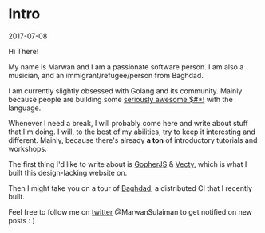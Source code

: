# Intro
2017-07-08

Hi There!

My name is Marwan and I am a passionate software person. I am also a musician, and an immigrant/refugee/person from Baghdad.

I am currently slightly obsessed with Golang and its community. Mainly because people are building some [seriously awesome $#*!](https://www.awesome-go.com) with the language.

Whenever I need a break, I will probably come here and write about stuff that I'm doing. I will, to the best of my abilities, try to keep it interesting and different. Mainly, because there's already **a ton** of introductory tutorials and workshops.

The first thing I'd like to write about is [GopherJS](https://github.com/gopherjs/gopherjs) & [Vecty](https://github.com/gopherjs/vecty), which is what I built this design-lacking website on.

Then I might take you on a tour of [Baghdad](https://www.github.com/marwan-at-work/baghdad), a distributed CI that I recently built. 

Feel free to follow me on [twitter](https://twitter.com/MarwanSulaiman) @MarwanSulaiman to get notified on new posts : ) 